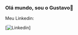 ### Olá mundo, sou o Gustavo👋

Meu Linkedin:

[![Linkedin](https://img.shields.io/badge/LinkedIn-0077B5?style=for-the-badge&logo=linkedin&logoColor=white)]
